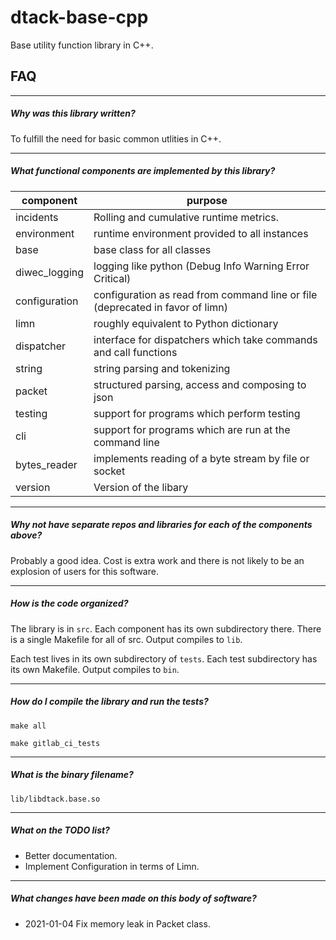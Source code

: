 # dtack-base-cpp

Base utility function library in C++.

## FAQ
________________________________________________________________________
##### Why was this library written?

To fulfill the need for basic common utlities in C++. 

________________________________________________________________________
##### What functional components are implemented by this library?

component | purpose
---   | ---
incidents | Rolling and cumulative runtime metrics.
environment | runtime environment provided to all instances
base | base class for all classes
diwec_logging | logging like python (Debug Info Warning Error Critical)
configuration | configuration as read from command line or file (deprecated in favor of limn)
limn | roughly equivalent to Python dictionary
dispatcher | interface for dispatchers which take commands and call functions
string | string parsing and tokenizing
packet | structured parsing, access and composing to json
testing | support for programs which perform testing
cli | support for programs which are run at the command line
bytes_reader | implements reading of a byte stream by file or socket
version | Version of the libary

___________________________________________________________________________________
##### Why not have separate repos and libraries for each of the components above?

Probably a good idea.  Cost is extra work and there is not likely to be an explosion of users for this software.

_____________________________________________________________
##### How is the code organized?

The library is in `src`.  Each component has its own subdirectory there.  There is a single Makefile for all of src.  Output compiles to `lib`.

Each test lives in its own subdirectory of `tests`.  Each test subdirectory has its own Makefile. Output compiles to `bin`.

_____________________________________________________________
##### How do I compile the library and run the tests?

`make all`

`make gitlab_ci_tests`

________________________________________________________________________
##### What is the binary filename?

`lib/libdtack.base.so`

________________________________________________________________________
##### What on the TODO list?

* Better documentation.
* Implement Configuration in terms of Limn.

________________________________________________________________________
##### What changes have been made on this body of software?

* 2021-01-04 Fix memory leak in Packet class.









